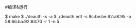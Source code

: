 
#编译&运行

  $ make
  $ ./deauth <interface> -s <station> -a <AP>
  $ ./deauth en1 -s 8c:be:be:62:a8:95 -a 58:66:ba:92:93:70 -r 1 -n 5

